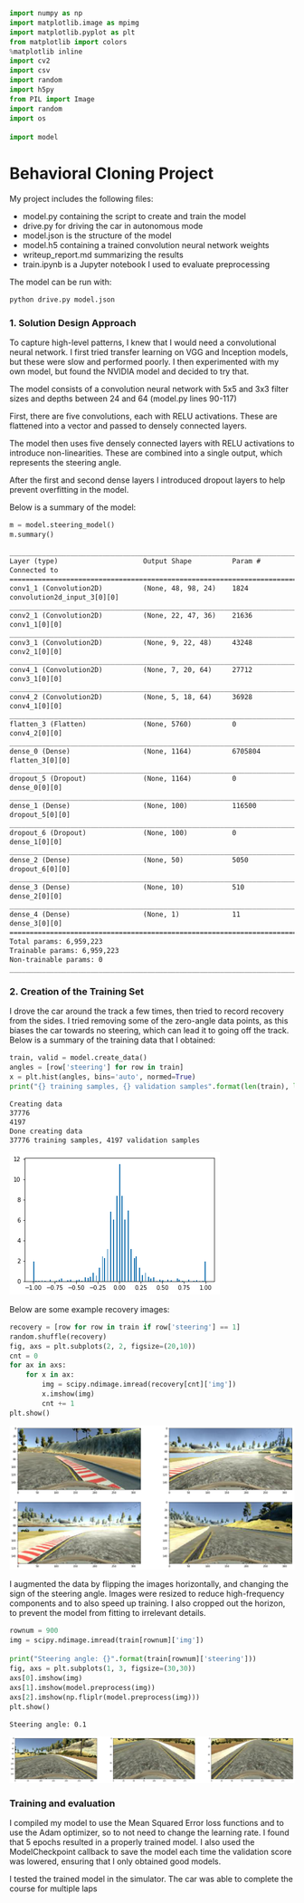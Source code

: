 

```python
import numpy as np
import matplotlib.image as mpimg
import matplotlib.pyplot as plt
from matplotlib import colors
%matplotlib inline
import cv2
import csv
import random
import h5py
from PIL import Image
import random
import os

import model
```

# Behavioral Cloning Project

My project includes the following files:
* model.py containing the script to create and train the model
* drive.py for driving the car in autonomous mode
* model.json is the structure of the model
* model.h5 containing a trained convolution neural network weights
* writeup_report.md summarizing the results
* train.ipynb is a Jupyter notebook I used to evaluate preprocessing

The model can be run with:
```sh
python drive.py model.json
```

### 1. Solution Design Approach

To capture high-level patterns, I knew that I would need a convolutional neural network. I first tried transfer learning on VGG and Inception models, but these were slow and performed poorly. I then experimented with my own model, but found the NVIDIA model and decided to try that.

The model consists of a convolution neural network with 5x5 and 3x3 filter sizes and depths between 24 and 64 (model.py lines 90-117)

First, there are five convolutions, each with RELU activations. These are flattened into a vector and passed to densely connected layers.

The model then uses five densely connected layers with RELU activations to introduce non-linearities. These are combined into a single output, which represents the steering angle.

After the first and second dense layers I introduced dropout layers to help prevent overfitting in the model.

Below is a summary of the model:


```python
m = model.steering_model()
m.summary()
```

    ____________________________________________________________________________________________________
    Layer (type)                     Output Shape          Param #     Connected to                     
    ====================================================================================================
    conv1_1 (Convolution2D)          (None, 48, 98, 24)    1824        convolution2d_input_3[0][0]      
    ____________________________________________________________________________________________________
    conv2_1 (Convolution2D)          (None, 22, 47, 36)    21636       conv1_1[0][0]                    
    ____________________________________________________________________________________________________
    conv3_1 (Convolution2D)          (None, 9, 22, 48)     43248       conv2_1[0][0]                    
    ____________________________________________________________________________________________________
    conv4_1 (Convolution2D)          (None, 7, 20, 64)     27712       conv3_1[0][0]                    
    ____________________________________________________________________________________________________
    conv4_2 (Convolution2D)          (None, 5, 18, 64)     36928       conv4_1[0][0]                    
    ____________________________________________________________________________________________________
    flatten_3 (Flatten)              (None, 5760)          0           conv4_2[0][0]                    
    ____________________________________________________________________________________________________
    dense_0 (Dense)                  (None, 1164)          6705804     flatten_3[0][0]                  
    ____________________________________________________________________________________________________
    dropout_5 (Dropout)              (None, 1164)          0           dense_0[0][0]                    
    ____________________________________________________________________________________________________
    dense_1 (Dense)                  (None, 100)           116500      dropout_5[0][0]                  
    ____________________________________________________________________________________________________
    dropout_6 (Dropout)              (None, 100)           0           dense_1[0][0]                    
    ____________________________________________________________________________________________________
    dense_2 (Dense)                  (None, 50)            5050        dropout_6[0][0]                  
    ____________________________________________________________________________________________________
    dense_3 (Dense)                  (None, 10)            510         dense_2[0][0]                    
    ____________________________________________________________________________________________________
    dense_4 (Dense)                  (None, 1)             11          dense_3[0][0]                    
    ====================================================================================================
    Total params: 6,959,223
    Trainable params: 6,959,223
    Non-trainable params: 0
    ____________________________________________________________________________________________________


### 2. Creation of the Training Set

I drove the car around the track a few times, then tried to record recovery from the sides. I tried removing some of the zero-angle data points, as this biases the car towards no steering, which can lead it to going off the track. Below is a summary of the training data that I obtained:


```python
train, valid = model.create_data()
angles = [row['steering'] for row in train]
x = plt.hist(angles, bins='auto', normed=True)
print("{} training samples, {} validation samples".format(len(train), len(valid)))
```

    Creating data
    37776
    4197
    Done creating data
    37776 training samples, 4197 validation samples



![png](output_5_1.png)


Below are some example recovery images:


```python
recovery = [row for row in train if row['steering'] == 1]
random.shuffle(recovery)
fig, axs = plt.subplots(2, 2, figsize=(20,10))
cnt = 0
for ax in axs:
    for x in ax:
        img = scipy.ndimage.imread(recovery[cnt]['img'])
        x.imshow(img)
        cnt += 1
plt.show()
```


![png](output_7_0.png)


I augmented the data by flipping the images horizontally, and changing the sign of the steering angle. Images were resized to reduce high-frequency components and to also speed up training. I also cropped out the horizon, to prevent the model from fitting to irrelevant details.


```python
rownum = 900
img = scipy.ndimage.imread(train[rownum]['img'])

print("Steering angle: {}".format(train[rownum]['steering']))
fig, axs = plt.subplots(1, 3, figsize=(30,30))
axs[0].imshow(img)
axs[1].imshow(model.preprocess(img))
axs[2].imshow(np.fliplr(model.preprocess(img)))
plt.show()

```

    Steering angle: 0.1



![png](output_9_1.png)


### Training and evaluation
I compiled my model to use the Mean Squared Error loss functions and to use the Adam optimizer, so to not need to change the learning rate. I found that 5 epochs resulted in a properly trained model. I also used the ModelCheckpoint callback to save the model each time the validation score was lowered, ensuring that I only obtained good models.

I tested the trained model in the simulator. The car was able to complete the course for multiple laps
